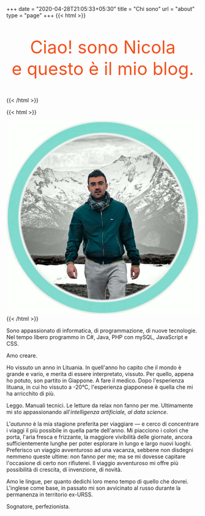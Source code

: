 +++
date = "2020-04-28T21:05:33+05:30"
title = "Chi sono"
url = "about"
type = "page"
+++
{{< html >}}
<p style="text-align: center !important; color: #f4511e; font-size: 46px !important;">
Ciao! sono Nicola<br/>
e questo è il mio blog.
</p>
{{< /html >}}

{{< html >}}
<div style="text-align: center; margin: auto;">
    <img src="images/foto_profilo.jpg" alt="Questo sono io!" class="rounded about-profile-pic" />
</div>
{{< /html >}}

Sono appassionato di informatica, di programmazione, di nuove tecnologie.
Nel tempo libero programmo in C#, Java, PHP con mySQL, JavaScript e CSS.

Amo creare.

Ho vissuto un anno in Lituania. In quell'anno ho capito che il mondo è grande e vario, e merita di essere interpretato, vissuto. Per quello, appena ho potuto, son partito in Giappone. A fare il medico. Dopo l'esperienza lituana, in cui ho vissuto a -20°C, l'esperienza giapponese è quella che mi ha arricchito di più. 

Leggo. Manuali tecnici. Le letture da relax non fanno per me. Ultimamente mi sto appassionando all'_intelligenza artificiale, al data science_.

L'_autunno_ è la mia stagione preferita per viaggiare ― e cerco di concentrare i viaggi il più possibile in quella parte dell'anno. Mi piacciono i colori che porta, l'aria fresca e frizzante, la maggiore vivibilità delle giornate, ancora sufficientemente lunghe per poter esplorare in lungo e largo nuovi luoghi.  
Preferisco un viaggio avventuroso ad una vacanza, sebbene non disdegni nemmeno queste ultime: non fanno per me; ma se mi dovesse capitare l'occasione di certo non rifiuterei.
Il viaggio avventuroso mi offre più possibilità di crescita, di invenzione, di novità.

Amo le lingue, per quanto dedichi loro meno tempo di quello che dovrei. L'inglese come base, in passato mi son avvicinato al russo durante la permanenza in territorio ex-URSS. 

Sognatore, perfezionista.